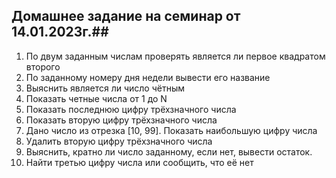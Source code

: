 ## Домашнее задание на семинар от 14.01.2023г.##

1. По двум заданным числам проверять является ли первое квадратом второго
2. По заданному номеру дня недели вывести его название
3. Выяснить является ли число чётным
4. Показать четные числа от 1 до N
5. Показать последнюю цифру трёхзначного числа
6. Показать вторую цифру трёхзначного числа
7. Дано число из отрезка [10, 99]. Показать наибольшую цифру числа
8. Удалить вторую цифру трёхзначного числа
9. Выяснить, кратно ли число заданному, если нет, вывести остаток.
10. Найти третью цифру числа или сообщить, что её нет